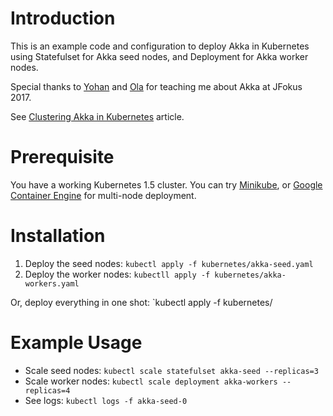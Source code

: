 Introduction
============
This is an example code and configuration to deploy Akka in Kubernetes using Statefulset for Akka seed nodes, and Deployment for Akka worker nodes.

Special thanks to [Yohan](https://twitter.com/apnylle) and [Ola](https://twitter.com/gotoOla) for teaching me about Akka at JFokus 2017.

See [Clustering Akka in Kubernetes](https://medium.com/google-cloud/clustering-akka-in-kubernetes-with-statefulset-and-deployment-459c0e05f2ea) article.

Prerequisite
============
You have a working Kubernetes 1.5 cluster. You can try [Minikube](https://github.com/kubernetes/minikube), or [Google Container Engine](https://cloud.google.com/container-engine/) for multi-node deployment.

Installation
============
1. Deploy the seed nodes: `kubectl apply -f kubernetes/akka-seed.yaml`
1. Deploy the worker nodes: `kubectll apply -f kubernetes/akka-workers.yaml`

Or, deploy everything in one shot: `kubectl apply -f kubernetes/

Example Usage
=============
* Scale seed nodes: `kubectl scale statefulset akka-seed --replicas=3`
* Scale worker nodes: `kubectl scale deployment akka-workers --replicas=4`
* See logs: `kubectl logs -f akka-seed-0`

